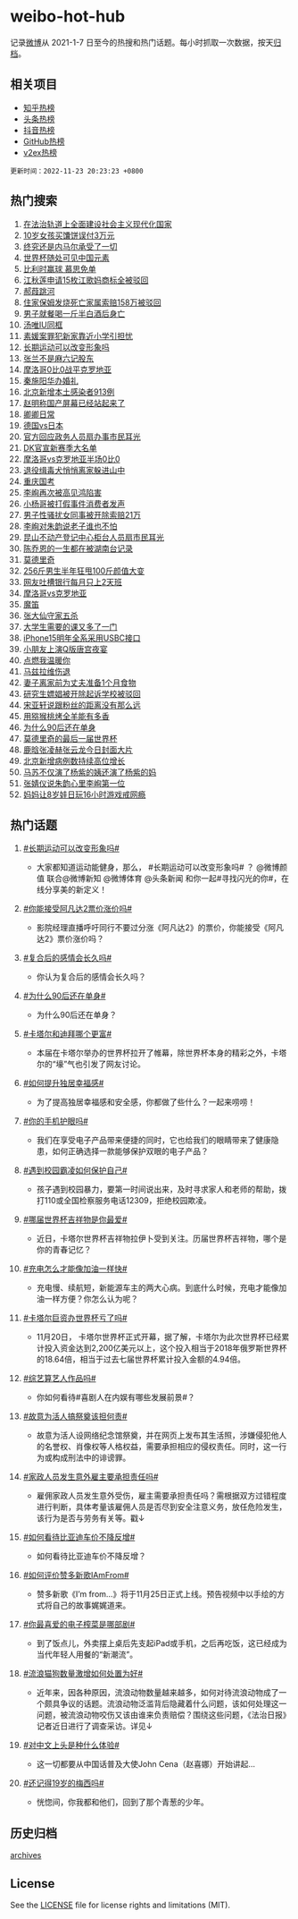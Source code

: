 # weibo-hot-hub

记录[微博](https://www.weibo.com)从 2021-1-7 日至今的热搜和热门话题。每小时抓取一次数据，按天[归档](archives)。

## 相关项目

- [知乎热榜](https://github.com/lonnyzhang423/zhihu-hot-hub)
- [头条热榜](https://github.com/lonnyzhang423/toutiao-hot-hub)
- [抖音热榜](https://github.com/lonnyzhang423/douyin-hot-hub)
- [GitHub热榜](https://github.com/lonnyzhang423/github-hot-hub)
- [v2ex热榜](https://github.com/lonnyzhang423/v2ex-hot-hub)


`更新时间：2022-11-23 20:23:23 +0800`

## 热门搜索

1. [在法治轨道上全面建设社会主义现代化国家](https://m.weibo.cn/search?containerid=100103type%3D1%26t%3D10%26q%3D%23%E5%9C%A8%E6%B3%95%E6%B2%BB%E8%BD%A8%E9%81%93%E4%B8%8A%E5%85%A8%E9%9D%A2%E5%BB%BA%E8%AE%BE%E7%A4%BE%E4%BC%9A%E4%B8%BB%E4%B9%89%E7%8E%B0%E4%BB%A3%E5%8C%96%E5%9B%BD%E5%AE%B6%23&stream_entry_id=51&isnewpage=1&extparam=seat%3D1%26cate%3D10103%26pos%3D0%26dgr%3D0%26filter_type%3Drealtimehot%26c_type%3D51%26display_time%3D1669206201%26pre_seqid%3D1669206201660029174273&luicode=10000011&lfid=106003type%253D25%2526t%253D3%2526disable_hot%253D1%2526filter_type%253Drealtimehot)
1. [10岁女孩买馕饼误付3万元](https://m.weibo.cn/search?containerid=100103type%3D1%26t%3D10%26q%3D%2310%E5%B2%81%E5%A5%B3%E5%AD%A9%E4%B9%B0%E9%A6%95%E9%A5%BC%E8%AF%AF%E4%BB%983%E4%B8%87%E5%85%83%23&stream_entry_id=31&isnewpage=1&extparam=seat%3D1%26pos%3D0%26realpos%3D1%26filter_type%3Drealtimehot%26lcate%3D5001%26c_type%3D31%26cate%3D5001%26q%3D%252310%25E5%25B2%2581%25E5%25A5%25B3%25E5%25AD%25A9%25E4%25B9%25B0%25E9%25A6%2595%25E9%25A5%25BC%25E8%25AF%25AF%25E4%25BB%25983%25E4%25B8%2587%25E5%2585%2583%2523%26dgr%3D0%26flag%3D1%26band_rank%3D1%26display_time%3D1669206201%26pre_seqid%3D1669206201660029174273&luicode=10000011&lfid=106003type%253D25%2526t%253D3%2526disable_hot%253D1%2526filter_type%253Drealtimehot)
1. [终究还是内马尔承受了一切](https://m.weibo.cn/search?containerid=100103type%3D1%26t%3D10%26q%3D%23%E7%BB%88%E7%A9%B6%E8%BF%98%E6%98%AF%E5%86%85%E9%A9%AC%E5%B0%94%E6%89%BF%E5%8F%97%E4%BA%86%E4%B8%80%E5%88%87%23&stream_entry_id=31&isnewpage=1&extparam=seat%3D1%26pos%3D1%26realpos%3D2%26filter_type%3Drealtimehot%26lcate%3D5001%26c_type%3D31%26cate%3D5001%26q%3D%2523%25E7%25BB%2588%25E7%25A9%25B6%25E8%25BF%2598%25E6%2598%25AF%25E5%2586%2585%25E9%25A9%25AC%25E5%25B0%2594%25E6%2589%25BF%25E5%258F%2597%25E4%25BA%2586%25E4%25B8%2580%25E5%2588%2587%2523%26dgr%3D0%26flag%3D1%26band_rank%3D2%26display_time%3D1669206201%26pre_seqid%3D1669206201660029174273&luicode=10000011&lfid=106003type%253D25%2526t%253D3%2526disable_hot%253D1%2526filter_type%253Drealtimehot)
1. [世界杯随处可见中国元素](https://m.weibo.cn/search?containerid=100103type%3D1%26t%3D10%26q%3D%23%E4%B8%96%E7%95%8C%E6%9D%AF%E9%9A%8F%E5%A4%84%E5%8F%AF%E8%A7%81%E4%B8%AD%E5%9B%BD%E5%85%83%E7%B4%A0%23&stream_entry_id=31&isnewpage=1&extparam=seat%3D1%26pos%3D2%26realpos%3D3%26filter_type%3Drealtimehot%26lcate%3D5001%26c_type%3D31%26cate%3D5001%26q%3D%2523%25E4%25B8%2596%25E7%2595%258C%25E6%259D%25AF%25E9%259A%258F%25E5%25A4%2584%25E5%258F%25AF%25E8%25A7%2581%25E4%25B8%25AD%25E5%259B%25BD%25E5%2585%2583%25E7%25B4%25A0%2523%26dgr%3D0%26flag%3D1%26band_rank%3D3%26display_time%3D1669206201%26pre_seqid%3D1669206201660029174273&luicode=10000011&lfid=106003type%253D25%2526t%253D3%2526disable_hot%253D1%2526filter_type%253Drealtimehot)
1. [比利时赢球 慕思免单](https://m.weibo.cn/search?containerid=100103type%3D1%26t%3D10%26q%3D%23%E6%AF%94%E5%88%A9%E6%97%B6%E8%B5%A2%E7%90%83+%E6%85%95%E6%80%9D%E5%85%8D%E5%8D%95%23&stream_entry_id=31&isnewpage=1&extparam=seat%3D1%26pos%3D3%26filter_type%3Drealtimehot%26lcate%3D5001%26c_type%3D31%26adid%3D173067%26cate%3D5001%26q%3D%2523%25E6%25AF%2594%25E5%2588%25A9%25E6%2597%25B6%25E8%25B5%25A2%25E7%2590%2583%2520%25E6%2585%2595%25E6%2580%259D%25E5%2585%258D%25E5%258D%2595%2523%26dgr%3D0%26band_rank%3D4%26topic_ad%3D1%26display_time%3D1669206201%26pre_seqid%3D1669206201660029174273&luicode=10000011&lfid=106003type%253D25%2526t%253D3%2526disable_hot%253D1%2526filter_type%253Drealtimehot)
1. [江秋莲申请15枚江歌妈商标全被驳回](https://m.weibo.cn/search?containerid=100103type%3D1%26t%3D10%26q%3D%23%E6%B1%9F%E7%A7%8B%E8%8E%B2%E7%94%B3%E8%AF%B715%E6%9E%9A%E6%B1%9F%E6%AD%8C%E5%A6%88%E5%95%86%E6%A0%87%E5%85%A8%E8%A2%AB%E9%A9%B3%E5%9B%9E%23&stream_entry_id=31&isnewpage=1&extparam=seat%3D1%26pos%3D4%26realpos%3D4%26filter_type%3Drealtimehot%26lcate%3D5001%26c_type%3D31%26cate%3D5001%26q%3D%2523%25E6%25B1%259F%25E7%25A7%258B%25E8%258E%25B2%25E7%2594%25B3%25E8%25AF%25B715%25E6%259E%259A%25E6%25B1%259F%25E6%25AD%258C%25E5%25A6%2588%25E5%2595%2586%25E6%25A0%2587%25E5%2585%25A8%25E8%25A2%25AB%25E9%25A9%25B3%25E5%259B%259E%2523%26dgr%3D0%26flag%3D2%26band_rank%3D4%26display_time%3D1669206201%26pre_seqid%3D1669206201660029174273&luicode=10000011&lfid=106003type%253D25%2526t%253D3%2526disable_hot%253D1%2526filter_type%253Drealtimehot)
1. [郝葭跳河](https://m.weibo.cn/search?containerid=100103type%3D1%26t%3D10%26q%3D%23%E9%83%9D%E8%91%AD%E8%B7%B3%E6%B2%B3%23&stream_entry_id=31&isnewpage=1&extparam=seat%3D1%26pos%3D5%26realpos%3D5%26filter_type%3Drealtimehot%26lcate%3D5001%26c_type%3D31%26cate%3D5001%26q%3D%2523%25E9%2583%259D%25E8%2591%25AD%25E8%25B7%25B3%25E6%25B2%25B3%2523%26dgr%3D0%26flag%3D1%26band_rank%3D5%26display_time%3D1669206201%26pre_seqid%3D1669206201660029174273&luicode=10000011&lfid=106003type%253D25%2526t%253D3%2526disable_hot%253D1%2526filter_type%253Drealtimehot)
1. [住家保姆发烧死亡家属索赔158万被驳回](https://m.weibo.cn/search?containerid=100103type%3D1%26t%3D10%26q%3D%23%E4%BD%8F%E5%AE%B6%E4%BF%9D%E5%A7%86%E5%8F%91%E7%83%A7%E6%AD%BB%E4%BA%A1%E5%AE%B6%E5%B1%9E%E7%B4%A2%E8%B5%94158%E4%B8%87%E8%A2%AB%E9%A9%B3%E5%9B%9E%23&stream_entry_id=31&isnewpage=1&extparam=seat%3D1%26pos%3D6%26realpos%3D6%26filter_type%3Drealtimehot%26lcate%3D5001%26c_type%3D31%26cate%3D5001%26q%3D%2523%25E4%25BD%258F%25E5%25AE%25B6%25E4%25BF%259D%25E5%25A7%2586%25E5%258F%2591%25E7%2583%25A7%25E6%25AD%25BB%25E4%25BA%25A1%25E5%25AE%25B6%25E5%25B1%259E%25E7%25B4%25A2%25E8%25B5%2594158%25E4%25B8%2587%25E8%25A2%25AB%25E9%25A9%25B3%25E5%259B%259E%2523%26dgr%3D0%26flag%3D2%26band_rank%3D6%26display_time%3D1669206201%26pre_seqid%3D1669206201660029174273&luicode=10000011&lfid=106003type%253D25%2526t%253D3%2526disable_hot%253D1%2526filter_type%253Drealtimehot)
1. [男子就餐喝一斤半白酒后身亡](https://m.weibo.cn/search?containerid=100103type%3D1%26t%3D10%26q%3D%23%E7%94%B7%E5%AD%90%E5%B0%B1%E9%A4%90%E5%96%9D%E4%B8%80%E6%96%A4%E5%8D%8A%E7%99%BD%E9%85%92%E5%90%8E%E8%BA%AB%E4%BA%A1%23&stream_entry_id=31&isnewpage=1&extparam=seat%3D1%26pos%3D7%26realpos%3D7%26filter_type%3Drealtimehot%26lcate%3D5001%26c_type%3D31%26cate%3D5001%26q%3D%2523%25E7%2594%25B7%25E5%25AD%2590%25E5%25B0%25B1%25E9%25A4%2590%25E5%2596%259D%25E4%25B8%2580%25E6%2596%25A4%25E5%258D%258A%25E7%2599%25BD%25E9%2585%2592%25E5%2590%258E%25E8%25BA%25AB%25E4%25BA%25A1%2523%26dgr%3D0%26flag%3D1%26band_rank%3D7%26display_time%3D1669206201%26pre_seqid%3D1669206201660029174273&luicode=10000011&lfid=106003type%253D25%2526t%253D3%2526disable_hot%253D1%2526filter_type%253Drealtimehot)
1. [汤唯IU同框](https://m.weibo.cn/search?containerid=100103type%3D1%26t%3D10%26q%3D%23%E6%B1%A4%E5%94%AFIU%E5%90%8C%E6%A1%86%23&stream_entry_id=31&isnewpage=1&extparam=seat%3D1%26pos%3D8%26realpos%3D8%26filter_type%3Drealtimehot%26lcate%3D5001%26c_type%3D31%26cate%3D5001%26q%3D%2523%25E6%25B1%25A4%25E5%2594%25AFIU%25E5%2590%258C%25E6%25A1%2586%2523%26dgr%3D0%26flag%3D0%26band_rank%3D8%26display_time%3D1669206201%26pre_seqid%3D1669206201660029174273&luicode=10000011&lfid=106003type%253D25%2526t%253D3%2526disable_hot%253D1%2526filter_type%253Drealtimehot)
1. [素媛案罪犯新家靠近小学引担忧](https://m.weibo.cn/search?containerid=100103type%3D1%26t%3D10%26q%3D%23%E7%B4%A0%E5%AA%9B%E6%A1%88%E7%BD%AA%E7%8A%AF%E6%96%B0%E5%AE%B6%E9%9D%A0%E8%BF%91%E5%B0%8F%E5%AD%A6%E5%BC%95%E6%8B%85%E5%BF%A7%23&stream_entry_id=31&isnewpage=1&extparam=seat%3D1%26pos%3D9%26realpos%3D9%26filter_type%3Drealtimehot%26lcate%3D5001%26c_type%3D31%26cate%3D5001%26q%3D%2523%25E7%25B4%25A0%25E5%25AA%259B%25E6%25A1%2588%25E7%25BD%25AA%25E7%258A%25AF%25E6%2596%25B0%25E5%25AE%25B6%25E9%259D%25A0%25E8%25BF%2591%25E5%25B0%258F%25E5%25AD%25A6%25E5%25BC%2595%25E6%258B%2585%25E5%25BF%25A7%2523%26dgr%3D0%26flag%3D0%26band_rank%3D9%26display_time%3D1669206201%26pre_seqid%3D1669206201660029174273&luicode=10000011&lfid=106003type%253D25%2526t%253D3%2526disable_hot%253D1%2526filter_type%253Drealtimehot)
1. [长期运动可以改变形象吗](https://m.weibo.cn/search?containerid=100103type%3D1%26t%3D10%26q%3D%23%E9%95%BF%E6%9C%9F%E8%BF%90%E5%8A%A8%E5%8F%AF%E4%BB%A5%E6%94%B9%E5%8F%98%E5%BD%A2%E8%B1%A1%E5%90%97%23&stream_entry_id=31&isnewpage=1&extparam=seat%3D1%26pos%3D10%26realpos%3D10%26filter_type%3Drealtimehot%26lcate%3D5001%26c_type%3D31%26cate%3D5001%26q%3D%2523%25E9%2595%25BF%25E6%259C%259F%25E8%25BF%2590%25E5%258A%25A8%25E5%258F%25AF%25E4%25BB%25A5%25E6%2594%25B9%25E5%258F%2598%25E5%25BD%25A2%25E8%25B1%25A1%25E5%2590%2597%2523%26dgr%3D0%26flag%3D0%26band_rank%3D10%26display_time%3D1669206201%26pre_seqid%3D1669206201660029174273&luicode=10000011&lfid=106003type%253D25%2526t%253D3%2526disable_hot%253D1%2526filter_type%253Drealtimehot)
1. [张兰不是麻六记股东](https://m.weibo.cn/search?containerid=100103type%3D1%26t%3D10%26q%3D%23%E5%BC%A0%E5%85%B0%E4%B8%8D%E6%98%AF%E9%BA%BB%E5%85%AD%E8%AE%B0%E8%82%A1%E4%B8%9C%23&stream_entry_id=31&isnewpage=1&extparam=seat%3D1%26pos%3D11%26realpos%3D11%26filter_type%3Drealtimehot%26lcate%3D5001%26c_type%3D31%26cate%3D5001%26q%3D%2523%25E5%25BC%25A0%25E5%2585%25B0%25E4%25B8%258D%25E6%2598%25AF%25E9%25BA%25BB%25E5%2585%25AD%25E8%25AE%25B0%25E8%2582%25A1%25E4%25B8%259C%2523%26dgr%3D0%26flag%3D1%26band_rank%3D11%26display_time%3D1669206201%26pre_seqid%3D1669206201660029174273&luicode=10000011&lfid=106003type%253D25%2526t%253D3%2526disable_hot%253D1%2526filter_type%253Drealtimehot)
1. [摩洛哥0比0战平克罗地亚](https://m.weibo.cn/search?containerid=100103type%3D1%26t%3D10%26q%3D%23%E6%91%A9%E6%B4%9B%E5%93%A50%E6%AF%940%E6%88%98%E5%B9%B3%E5%85%8B%E7%BD%97%E5%9C%B0%E4%BA%9A%23&stream_entry_id=31&isnewpage=1&extparam=seat%3D1%26pos%3D12%26realpos%3D12%26filter_type%3Drealtimehot%26lcate%3D5001%26c_type%3D31%26cate%3D5001%26q%3D%2523%25E6%2591%25A9%25E6%25B4%259B%25E5%2593%25A50%25E6%25AF%25940%25E6%2588%2598%25E5%25B9%25B3%25E5%2585%258B%25E7%25BD%2597%25E5%259C%25B0%25E4%25BA%259A%2523%26dgr%3D0%26flag%3D1%26band_rank%3D12%26display_time%3D1669206201%26pre_seqid%3D1669206201660029174273&luicode=10000011&lfid=106003type%253D25%2526t%253D3%2526disable_hot%253D1%2526filter_type%253Drealtimehot)
1. [秦施阳华办婚礼](https://m.weibo.cn/search?containerid=100103type%3D1%26t%3D10%26q%3D%23%E7%A7%A6%E6%96%BD%E9%98%B3%E5%8D%8E%E5%8A%9E%E5%A9%9A%E7%A4%BC%23&stream_entry_id=31&isnewpage=1&extparam=seat%3D1%26pos%3D13%26realpos%3D13%26filter_type%3Drealtimehot%26lcate%3D5001%26c_type%3D31%26cate%3D5001%26q%3D%2523%25E7%25A7%25A6%25E6%2596%25BD%25E9%2598%25B3%25E5%258D%258E%25E5%258A%259E%25E5%25A9%259A%25E7%25A4%25BC%2523%26dgr%3D0%26flag%3D1%26band_rank%3D13%26display_time%3D1669206201%26pre_seqid%3D1669206201660029174273&luicode=10000011&lfid=106003type%253D25%2526t%253D3%2526disable_hot%253D1%2526filter_type%253Drealtimehot)
1. [北京新增本土感染者913例](https://m.weibo.cn/search?containerid=100103type%3D1%26t%3D10%26q%3D%23%E5%8C%97%E4%BA%AC%E6%96%B0%E5%A2%9E%E6%9C%AC%E5%9C%9F%E6%84%9F%E6%9F%93%E8%80%85913%E4%BE%8B%23&stream_entry_id=31&isnewpage=1&extparam=seat%3D1%26pos%3D14%26realpos%3D14%26filter_type%3Drealtimehot%26lcate%3D5001%26c_type%3D31%26cate%3D5001%26q%3D%2523%25E5%258C%2597%25E4%25BA%25AC%25E6%2596%25B0%25E5%25A2%259E%25E6%259C%25AC%25E5%259C%259F%25E6%2584%259F%25E6%259F%2593%25E8%2580%2585913%25E4%25BE%258B%2523%26dgr%3D0%26flag%3D0%26band_rank%3D14%26display_time%3D1669206201%26pre_seqid%3D1669206201660029174273&luicode=10000011&lfid=106003type%253D25%2526t%253D3%2526disable_hot%253D1%2526filter_type%253Drealtimehot)
1. [赵明称国产屏幕已经站起来了](https://m.weibo.cn/search?containerid=100103type%3D1%26t%3D10%26q%3D%23%E8%B5%B5%E6%98%8E%E7%A7%B0%E5%9B%BD%E4%BA%A7%E5%B1%8F%E5%B9%95%E5%B7%B2%E7%BB%8F%E7%AB%99%E8%B5%B7%E6%9D%A5%E4%BA%86%23&stream_entry_id=31&isnewpage=1&extparam=seat%3D1%26pos%3D15%26realpos%3D15%26filter_type%3Drealtimehot%26lcate%3D5001%26c_type%3D31%26adid%3D173242%26cate%3D5001%26q%3D%2523%25E8%25B5%25B5%25E6%2598%258E%25E7%25A7%25B0%25E5%259B%25BD%25E4%25BA%25A7%25E5%25B1%258F%25E5%25B9%2595%25E5%25B7%25B2%25E7%25BB%258F%25E7%25AB%2599%25E8%25B5%25B7%25E6%259D%25A5%25E4%25BA%2586%2523%26dgr%3D0%26flag%3D0%26band_rank%3D15%26display_time%3D1669206201%26pre_seqid%3D1669206201660029174273&luicode=10000011&lfid=106003type%253D25%2526t%253D3%2526disable_hot%253D1%2526filter_type%253Drealtimehot)
1. [卿卿日常](https://m.weibo.cn/search?containerid=100103type%3D1%26t%3D10%26q%3D%E5%8D%BF%E5%8D%BF%E6%97%A5%E5%B8%B8&stream_entry_id=31&isnewpage=1&extparam=seat%3D1%26pos%3D16%26realpos%3D16%26filter_type%3Drealtimehot%26lcate%3D5001%26c_type%3D31%26cate%3D5001%26q%3D%25E5%258D%25BF%25E5%258D%25BF%25E6%2597%25A5%25E5%25B8%25B8%26dgr%3D0%26flag%3D1%26band_rank%3D16%26display_time%3D1669206201%26pre_seqid%3D1669206201660029174273&luicode=10000011&lfid=106003type%253D25%2526t%253D3%2526disable_hot%253D1%2526filter_type%253Drealtimehot)
1. [德国vs日本](https://m.weibo.cn/search?containerid=100103type%3D1%26t%3D10%26q%3D%23%E5%BE%B7%E5%9B%BDvs%E6%97%A5%E6%9C%AC%23&stream_entry_id=31&isnewpage=1&extparam=seat%3D1%26pos%3D17%26realpos%3D17%26filter_type%3Drealtimehot%26lcate%3D5001%26c_type%3D31%26cate%3D5001%26q%3D%2523%25E5%25BE%25B7%25E5%259B%25BDvs%25E6%2597%25A5%25E6%259C%25AC%2523%26dgr%3D0%26flag%3D0%26band_rank%3D17%26display_time%3D1669206201%26pre_seqid%3D1669206201660029174273&luicode=10000011&lfid=106003type%253D25%2526t%253D3%2526disable_hot%253D1%2526filter_type%253Drealtimehot)
1. [官方回应政务人员扇办事市民耳光](https://m.weibo.cn/search?containerid=100103type%3D1%26t%3D10%26q%3D%23%E5%AE%98%E6%96%B9%E5%9B%9E%E5%BA%94%E6%94%BF%E5%8A%A1%E4%BA%BA%E5%91%98%E6%89%87%E5%8A%9E%E4%BA%8B%E5%B8%82%E6%B0%91%E8%80%B3%E5%85%89%23&stream_entry_id=31&isnewpage=1&extparam=seat%3D1%26pos%3D18%26realpos%3D18%26filter_type%3Drealtimehot%26lcate%3D5001%26c_type%3D31%26cate%3D5001%26q%3D%2523%25E5%25AE%2598%25E6%2596%25B9%25E5%259B%259E%25E5%25BA%2594%25E6%2594%25BF%25E5%258A%25A1%25E4%25BA%25BA%25E5%2591%2598%25E6%2589%2587%25E5%258A%259E%25E4%25BA%258B%25E5%25B8%2582%25E6%25B0%2591%25E8%2580%25B3%25E5%2585%2589%2523%26dgr%3D0%26flag%3D1%26band_rank%3D18%26display_time%3D1669206201%26pre_seqid%3D1669206201660029174273&luicode=10000011&lfid=106003type%253D25%2526t%253D3%2526disable_hot%253D1%2526filter_type%253Drealtimehot)
1. [DK官宣新赛季大名单](https://m.weibo.cn/search?containerid=100103type%3D1%26t%3D10%26q%3D%23DK%E5%AE%98%E5%AE%A3%E6%96%B0%E8%B5%9B%E5%AD%A3%E5%A4%A7%E5%90%8D%E5%8D%95%23&stream_entry_id=31&isnewpage=1&extparam=seat%3D1%26pos%3D19%26realpos%3D19%26filter_type%3Drealtimehot%26lcate%3D5001%26c_type%3D31%26cate%3D5001%26q%3D%2523DK%25E5%25AE%2598%25E5%25AE%25A3%25E6%2596%25B0%25E8%25B5%259B%25E5%25AD%25A3%25E5%25A4%25A7%25E5%2590%258D%25E5%258D%2595%2523%26dgr%3D0%26flag%3D1%26band_rank%3D19%26display_time%3D1669206201%26pre_seqid%3D1669206201660029174273&luicode=10000011&lfid=106003type%253D25%2526t%253D3%2526disable_hot%253D1%2526filter_type%253Drealtimehot)
1. [摩洛哥vs克罗地亚半场0比0](https://m.weibo.cn/search?containerid=100103type%3D1%26t%3D10%26q%3D%23%E6%91%A9%E6%B4%9B%E5%93%A5vs%E5%85%8B%E7%BD%97%E5%9C%B0%E4%BA%9A%E5%8D%8A%E5%9C%BA0%E6%AF%940%23&stream_entry_id=31&isnewpage=1&extparam=seat%3D1%26pos%3D20%26realpos%3D20%26filter_type%3Drealtimehot%26lcate%3D5001%26c_type%3D31%26cate%3D5001%26q%3D%2523%25E6%2591%25A9%25E6%25B4%259B%25E5%2593%25A5vs%25E5%2585%258B%25E7%25BD%2597%25E5%259C%25B0%25E4%25BA%259A%25E5%258D%258A%25E5%259C%25BA0%25E6%25AF%25940%2523%26dgr%3D0%26flag%3D1%26band_rank%3D20%26display_time%3D1669206201%26pre_seqid%3D1669206201660029174273&luicode=10000011&lfid=106003type%253D25%2526t%253D3%2526disable_hot%253D1%2526filter_type%253Drealtimehot)
1. [退役缉毒犬悄悄离家躲进山中](https://m.weibo.cn/search?containerid=100103type%3D1%26t%3D10%26q%3D%23%E9%80%80%E5%BD%B9%E7%BC%89%E6%AF%92%E7%8A%AC%E6%82%84%E6%82%84%E7%A6%BB%E5%AE%B6%E8%BA%B2%E8%BF%9B%E5%B1%B1%E4%B8%AD%23&stream_entry_id=31&isnewpage=1&extparam=seat%3D1%26pos%3D21%26realpos%3D21%26filter_type%3Drealtimehot%26lcate%3D5001%26c_type%3D31%26cate%3D5001%26q%3D%2523%25E9%2580%2580%25E5%25BD%25B9%25E7%25BC%2589%25E6%25AF%2592%25E7%258A%25AC%25E6%2582%2584%25E6%2582%2584%25E7%25A6%25BB%25E5%25AE%25B6%25E8%25BA%25B2%25E8%25BF%259B%25E5%25B1%25B1%25E4%25B8%25AD%2523%26dgr%3D0%26flag%3D0%26band_rank%3D21%26display_time%3D1669206201%26pre_seqid%3D1669206201660029174273&luicode=10000011&lfid=106003type%253D25%2526t%253D3%2526disable_hot%253D1%2526filter_type%253Drealtimehot)
1. [重庆国考](https://m.weibo.cn/search?containerid=100103type%3D1%26t%3D10%26q%3D%23%E9%87%8D%E5%BA%86%E5%9B%BD%E8%80%83%23&stream_entry_id=31&isnewpage=1&extparam=seat%3D1%26pos%3D22%26realpos%3D22%26filter_type%3Drealtimehot%26lcate%3D5001%26c_type%3D31%26cate%3D5001%26q%3D%2523%25E9%2587%258D%25E5%25BA%2586%25E5%259B%25BD%25E8%2580%2583%2523%26dgr%3D0%26flag%3D0%26band_rank%3D22%26display_time%3D1669206201%26pre_seqid%3D1669206201660029174273&luicode=10000011&lfid=106003type%253D25%2526t%253D3%2526disable_hot%253D1%2526filter_type%253Drealtimehot)
1. [李峋再次被高见鸿陷害](https://m.weibo.cn/search?containerid=100103type%3D1%26t%3D10%26q%3D%23%E6%9D%8E%E5%B3%8B%E5%86%8D%E6%AC%A1%E8%A2%AB%E9%AB%98%E8%A7%81%E9%B8%BF%E9%99%B7%E5%AE%B3%23&stream_entry_id=31&isnewpage=1&extparam=seat%3D1%26pos%3D23%26realpos%3D23%26filter_type%3Drealtimehot%26lcate%3D5001%26c_type%3D31%26cate%3D5001%26q%3D%2523%25E6%259D%258E%25E5%25B3%258B%25E5%2586%258D%25E6%25AC%25A1%25E8%25A2%25AB%25E9%25AB%2598%25E8%25A7%2581%25E9%25B8%25BF%25E9%2599%25B7%25E5%25AE%25B3%2523%26dgr%3D0%26flag%3D1%26band_rank%3D23%26display_time%3D1669206201%26pre_seqid%3D1669206201660029174273&luicode=10000011&lfid=106003type%253D25%2526t%253D3%2526disable_hot%253D1%2526filter_type%253Drealtimehot)
1. [小杨哥被打假事件消费者发声](https://m.weibo.cn/search?containerid=100103type%3D1%26t%3D10%26q%3D%23%E5%B0%8F%E6%9D%A8%E5%93%A5%E8%A2%AB%E6%89%93%E5%81%87%E4%BA%8B%E4%BB%B6%E6%B6%88%E8%B4%B9%E8%80%85%E5%8F%91%E5%A3%B0%23&stream_entry_id=31&isnewpage=1&extparam=seat%3D1%26pos%3D24%26realpos%3D24%26filter_type%3Drealtimehot%26lcate%3D5001%26c_type%3D31%26cate%3D5001%26q%3D%2523%25E5%25B0%258F%25E6%259D%25A8%25E5%2593%25A5%25E8%25A2%25AB%25E6%2589%2593%25E5%2581%2587%25E4%25BA%258B%25E4%25BB%25B6%25E6%25B6%2588%25E8%25B4%25B9%25E8%2580%2585%25E5%258F%2591%25E5%25A3%25B0%2523%26dgr%3D0%26flag%3D0%26band_rank%3D24%26display_time%3D1669206201%26pre_seqid%3D1669206201660029174273&luicode=10000011&lfid=106003type%253D25%2526t%253D3%2526disable_hot%253D1%2526filter_type%253Drealtimehot)
1. [男子性骚扰女同事被开除索赔21万](https://m.weibo.cn/search?containerid=100103type%3D1%26t%3D10%26q%3D%23%E7%94%B7%E5%AD%90%E6%80%A7%E9%AA%9A%E6%89%B0%E5%A5%B3%E5%90%8C%E4%BA%8B%E8%A2%AB%E5%BC%80%E9%99%A4%E7%B4%A2%E8%B5%9421%E4%B8%87%23&stream_entry_id=31&isnewpage=1&extparam=seat%3D1%26pos%3D25%26realpos%3D25%26filter_type%3Drealtimehot%26lcate%3D5001%26c_type%3D31%26cate%3D5001%26q%3D%2523%25E7%2594%25B7%25E5%25AD%2590%25E6%2580%25A7%25E9%25AA%259A%25E6%2589%25B0%25E5%25A5%25B3%25E5%2590%258C%25E4%25BA%258B%25E8%25A2%25AB%25E5%25BC%2580%25E9%2599%25A4%25E7%25B4%25A2%25E8%25B5%259421%25E4%25B8%2587%2523%26dgr%3D0%26flag%3D1%26band_rank%3D25%26display_time%3D1669206201%26pre_seqid%3D1669206201660029174273&luicode=10000011&lfid=106003type%253D25%2526t%253D3%2526disable_hot%253D1%2526filter_type%253Drealtimehot)
1. [李峋对朱韵说老子谁也不怕](https://m.weibo.cn/search?containerid=100103type%3D1%26t%3D10%26q%3D%23%E6%9D%8E%E5%B3%8B%E5%AF%B9%E6%9C%B1%E9%9F%B5%E8%AF%B4%E8%80%81%E5%AD%90%E8%B0%81%E4%B9%9F%E4%B8%8D%E6%80%95%23&stream_entry_id=31&isnewpage=1&extparam=seat%3D1%26pos%3D26%26realpos%3D26%26filter_type%3Drealtimehot%26lcate%3D5001%26c_type%3D31%26cate%3D5001%26q%3D%2523%25E6%259D%258E%25E5%25B3%258B%25E5%25AF%25B9%25E6%259C%25B1%25E9%259F%25B5%25E8%25AF%25B4%25E8%2580%2581%25E5%25AD%2590%25E8%25B0%2581%25E4%25B9%259F%25E4%25B8%258D%25E6%2580%2595%2523%26dgr%3D0%26flag%3D1%26band_rank%3D26%26display_time%3D1669206201%26pre_seqid%3D1669206201660029174273&luicode=10000011&lfid=106003type%253D25%2526t%253D3%2526disable_hot%253D1%2526filter_type%253Drealtimehot)
1. [昆山不动产登记中心柜台人员扇市民耳光](https://m.weibo.cn/search?containerid=100103type%3D1%26t%3D10%26q%3D%23%E6%98%86%E5%B1%B1%E4%B8%8D%E5%8A%A8%E4%BA%A7%E7%99%BB%E8%AE%B0%E4%B8%AD%E5%BF%83%E6%9F%9C%E5%8F%B0%E4%BA%BA%E5%91%98%E6%89%87%E5%B8%82%E6%B0%91%E8%80%B3%E5%85%89%23&stream_entry_id=31&isnewpage=1&extparam=seat%3D1%26pos%3D27%26realpos%3D27%26filter_type%3Drealtimehot%26lcate%3D5001%26c_type%3D31%26cate%3D5001%26q%3D%2523%25E6%2598%2586%25E5%25B1%25B1%25E4%25B8%258D%25E5%258A%25A8%25E4%25BA%25A7%25E7%2599%25BB%25E8%25AE%25B0%25E4%25B8%25AD%25E5%25BF%2583%25E6%259F%259C%25E5%258F%25B0%25E4%25BA%25BA%25E5%2591%2598%25E6%2589%2587%25E5%25B8%2582%25E6%25B0%2591%25E8%2580%25B3%25E5%2585%2589%2523%26dgr%3D0%26flag%3D0%26band_rank%3D27%26display_time%3D1669206201%26pre_seqid%3D1669206201660029174273&luicode=10000011&lfid=106003type%253D25%2526t%253D3%2526disable_hot%253D1%2526filter_type%253Drealtimehot)
1. [陈乔恩的一生都在被湖南台记录](https://m.weibo.cn/search?containerid=100103type%3D1%26t%3D10%26q%3D%23%E9%99%88%E4%B9%94%E6%81%A9%E7%9A%84%E4%B8%80%E7%94%9F%E9%83%BD%E5%9C%A8%E8%A2%AB%E6%B9%96%E5%8D%97%E5%8F%B0%E8%AE%B0%E5%BD%95%23&stream_entry_id=31&isnewpage=1&extparam=seat%3D1%26pos%3D28%26realpos%3D28%26filter_type%3Drealtimehot%26lcate%3D5001%26c_type%3D31%26cate%3D5001%26q%3D%2523%25E9%2599%2588%25E4%25B9%2594%25E6%2581%25A9%25E7%259A%2584%25E4%25B8%2580%25E7%2594%259F%25E9%2583%25BD%25E5%259C%25A8%25E8%25A2%25AB%25E6%25B9%2596%25E5%258D%2597%25E5%258F%25B0%25E8%25AE%25B0%25E5%25BD%2595%2523%26dgr%3D0%26flag%3D0%26band_rank%3D28%26display_time%3D1669206201%26pre_seqid%3D1669206201660029174273&luicode=10000011&lfid=106003type%253D25%2526t%253D3%2526disable_hot%253D1%2526filter_type%253Drealtimehot)
1. [莫德里奇](https://m.weibo.cn/search?containerid=100103type%3D1%26t%3D10%26q%3D%23%E8%8E%AB%E5%BE%B7%E9%87%8C%E5%A5%87%23&stream_entry_id=31&isnewpage=1&extparam=seat%3D1%26pos%3D29%26realpos%3D29%26filter_type%3Drealtimehot%26lcate%3D5001%26c_type%3D31%26cate%3D5001%26q%3D%2523%25E8%258E%25AB%25E5%25BE%25B7%25E9%2587%258C%25E5%25A5%2587%2523%26dgr%3D0%26flag%3D0%26band_rank%3D29%26display_time%3D1669206201%26pre_seqid%3D1669206201660029174273&luicode=10000011&lfid=106003type%253D25%2526t%253D3%2526disable_hot%253D1%2526filter_type%253Drealtimehot)
1. [256斤男生半年狂甩100斤颜值大变](https://m.weibo.cn/search?containerid=100103type%3D1%26t%3D10%26q%3D%23256%E6%96%A4%E7%94%B7%E7%94%9F%E5%8D%8A%E5%B9%B4%E7%8B%82%E7%94%A9100%E6%96%A4%E9%A2%9C%E5%80%BC%E5%A4%A7%E5%8F%98%23&stream_entry_id=31&isnewpage=1&extparam=seat%3D1%26pos%3D30%26realpos%3D30%26filter_type%3Drealtimehot%26lcate%3D5001%26c_type%3D31%26cate%3D5001%26q%3D%2523256%25E6%2596%25A4%25E7%2594%25B7%25E7%2594%259F%25E5%258D%258A%25E5%25B9%25B4%25E7%258B%2582%25E7%2594%25A9100%25E6%2596%25A4%25E9%25A2%259C%25E5%2580%25BC%25E5%25A4%25A7%25E5%258F%2598%2523%26dgr%3D0%26flag%3D0%26band_rank%3D30%26display_time%3D1669206201%26pre_seqid%3D1669206201660029174273&luicode=10000011&lfid=106003type%253D25%2526t%253D3%2526disable_hot%253D1%2526filter_type%253Drealtimehot)
1. [网友吐槽银行每月只上2天班](https://m.weibo.cn/search?containerid=100103type%3D1%26t%3D10%26q%3D%23%E7%BD%91%E5%8F%8B%E5%90%90%E6%A7%BD%E9%93%B6%E8%A1%8C%E6%AF%8F%E6%9C%88%E5%8F%AA%E4%B8%8A2%E5%A4%A9%E7%8F%AD%23&stream_entry_id=31&isnewpage=1&extparam=seat%3D1%26pos%3D31%26realpos%3D31%26filter_type%3Drealtimehot%26lcate%3D5001%26c_type%3D31%26cate%3D5001%26q%3D%2523%25E7%25BD%2591%25E5%258F%258B%25E5%2590%2590%25E6%25A7%25BD%25E9%2593%25B6%25E8%25A1%258C%25E6%25AF%258F%25E6%259C%2588%25E5%258F%25AA%25E4%25B8%258A2%25E5%25A4%25A9%25E7%258F%25AD%2523%26dgr%3D0%26flag%3D1%26band_rank%3D31%26display_time%3D1669206201%26pre_seqid%3D1669206201660029174273&luicode=10000011&lfid=106003type%253D25%2526t%253D3%2526disable_hot%253D1%2526filter_type%253Drealtimehot)
1. [摩洛哥vs克罗地亚](https://m.weibo.cn/search?containerid=100103type%3D1%26t%3D10%26q%3D%23%E6%91%A9%E6%B4%9B%E5%93%A5vs%E5%85%8B%E7%BD%97%E5%9C%B0%E4%BA%9A%23&stream_entry_id=31&isnewpage=1&extparam=seat%3D1%26pos%3D32%26realpos%3D32%26filter_type%3Drealtimehot%26lcate%3D5001%26c_type%3D31%26cate%3D5001%26q%3D%2523%25E6%2591%25A9%25E6%25B4%259B%25E5%2593%25A5vs%25E5%2585%258B%25E7%25BD%2597%25E5%259C%25B0%25E4%25BA%259A%2523%26dgr%3D0%26flag%3D0%26band_rank%3D32%26display_time%3D1669206201%26pre_seqid%3D1669206201660029174273&luicode=10000011&lfid=106003type%253D25%2526t%253D3%2526disable_hot%253D1%2526filter_type%253Drealtimehot)
1. [魔笛](https://m.weibo.cn/search?containerid=100103type%3D1%26t%3D10%26q%3D%E9%AD%94%E7%AC%9B&stream_entry_id=31&isnewpage=1&extparam=seat%3D1%26pos%3D33%26realpos%3D33%26filter_type%3Drealtimehot%26lcate%3D5001%26c_type%3D31%26cate%3D5001%26q%3D%25E9%25AD%2594%25E7%25AC%259B%26dgr%3D0%26flag%3D1%26band_rank%3D33%26display_time%3D1669206201%26pre_seqid%3D1669206201660029174273&luicode=10000011&lfid=106003type%253D25%2526t%253D3%2526disable_hot%253D1%2526filter_type%253Drealtimehot)
1. [张大仙守家五杀](https://m.weibo.cn/search?containerid=100103type%3D1%26t%3D10%26q%3D%23%E5%BC%A0%E5%A4%A7%E4%BB%99%E5%AE%88%E5%AE%B6%E4%BA%94%E6%9D%80%23&stream_entry_id=31&isnewpage=1&extparam=seat%3D1%26pos%3D34%26realpos%3D34%26filter_type%3Drealtimehot%26lcate%3D5001%26c_type%3D31%26cate%3D5001%26q%3D%2523%25E5%25BC%25A0%25E5%25A4%25A7%25E4%25BB%2599%25E5%25AE%2588%25E5%25AE%25B6%25E4%25BA%2594%25E6%259D%2580%2523%26dgr%3D0%26flag%3D1%26band_rank%3D34%26display_time%3D1669206201%26pre_seqid%3D1669206201660029174273&luicode=10000011&lfid=106003type%253D25%2526t%253D3%2526disable_hot%253D1%2526filter_type%253Drealtimehot)
1. [大学生需要的课又多了一门](https://m.weibo.cn/search?containerid=100103type%3D1%26t%3D10%26q%3D%23%E5%A4%A7%E5%AD%A6%E7%94%9F%E9%9C%80%E8%A6%81%E7%9A%84%E8%AF%BE%E5%8F%88%E5%A4%9A%E4%BA%86%E4%B8%80%E9%97%A8%23&stream_entry_id=31&isnewpage=1&extparam=seat%3D1%26pos%3D35%26realpos%3D35%26filter_type%3Drealtimehot%26lcate%3D5001%26c_type%3D31%26cate%3D5001%26q%3D%2523%25E5%25A4%25A7%25E5%25AD%25A6%25E7%2594%259F%25E9%259C%2580%25E8%25A6%2581%25E7%259A%2584%25E8%25AF%25BE%25E5%258F%2588%25E5%25A4%259A%25E4%25BA%2586%25E4%25B8%2580%25E9%2597%25A8%2523%26dgr%3D0%26flag%3D1%26band_rank%3D35%26display_time%3D1669206201%26pre_seqid%3D1669206201660029174273&luicode=10000011&lfid=106003type%253D25%2526t%253D3%2526disable_hot%253D1%2526filter_type%253Drealtimehot)
1. [iPhone15明年全系采用USBC接口](https://m.weibo.cn/search?containerid=100103type%3D1%26t%3D10%26q%3D%23iPhone15%E6%98%8E%E5%B9%B4%E5%85%A8%E7%B3%BB%E9%87%87%E7%94%A8USBC%E6%8E%A5%E5%8F%A3%23&stream_entry_id=31&isnewpage=1&extparam=seat%3D1%26pos%3D36%26realpos%3D36%26filter_type%3Drealtimehot%26lcate%3D5001%26c_type%3D31%26cate%3D5001%26q%3D%2523iPhone15%25E6%2598%258E%25E5%25B9%25B4%25E5%2585%25A8%25E7%25B3%25BB%25E9%2587%2587%25E7%2594%25A8USBC%25E6%258E%25A5%25E5%258F%25A3%2523%26dgr%3D0%26flag%3D0%26band_rank%3D36%26display_time%3D1669206201%26pre_seqid%3D1669206201660029174273&luicode=10000011&lfid=106003type%253D25%2526t%253D3%2526disable_hot%253D1%2526filter_type%253Drealtimehot)
1. [小朋友上演Q版唐宫夜宴](https://m.weibo.cn/search?containerid=100103type%3D1%26t%3D10%26q%3D%23%E5%B0%8F%E6%9C%8B%E5%8F%8B%E4%B8%8A%E6%BC%94Q%E7%89%88%E5%94%90%E5%AE%AB%E5%A4%9C%E5%AE%B4%23&stream_entry_id=31&isnewpage=1&extparam=seat%3D1%26pos%3D37%26realpos%3D37%26filter_type%3Drealtimehot%26lcate%3D5001%26c_type%3D31%26cate%3D5001%26q%3D%2523%25E5%25B0%258F%25E6%259C%258B%25E5%258F%258B%25E4%25B8%258A%25E6%25BC%2594Q%25E7%2589%2588%25E5%2594%2590%25E5%25AE%25AB%25E5%25A4%259C%25E5%25AE%25B4%2523%26dgr%3D0%26flag%3D1%26band_rank%3D37%26display_time%3D1669206201%26pre_seqid%3D1669206201660029174273&luicode=10000011&lfid=106003type%253D25%2526t%253D3%2526disable_hot%253D1%2526filter_type%253Drealtimehot)
1. [点燃我温暖你](https://m.weibo.cn/search?containerid=100103type%3D1%26t%3D10%26q%3D%E7%82%B9%E7%87%83%E6%88%91%E6%B8%A9%E6%9A%96%E4%BD%A0&stream_entry_id=31&isnewpage=1&extparam=seat%3D1%26pos%3D38%26realpos%3D38%26filter_type%3Drealtimehot%26lcate%3D5001%26c_type%3D31%26cate%3D5001%26q%3D%25E7%2582%25B9%25E7%2587%2583%25E6%2588%2591%25E6%25B8%25A9%25E6%259A%2596%25E4%25BD%25A0%26dgr%3D0%26flag%3D0%26band_rank%3D38%26display_time%3D1669206201%26pre_seqid%3D1669206201660029174273&luicode=10000011&lfid=106003type%253D25%2526t%253D3%2526disable_hot%253D1%2526filter_type%253Drealtimehot)
1. [马兹拉维伤退](https://m.weibo.cn/search?containerid=100103type%3D1%26t%3D10%26q%3D%23%E9%A9%AC%E5%85%B9%E6%8B%89%E7%BB%B4%E4%BC%A4%E9%80%80%23&stream_entry_id=31&isnewpage=1&extparam=seat%3D1%26pos%3D39%26realpos%3D39%26filter_type%3Drealtimehot%26lcate%3D5001%26c_type%3D31%26cate%3D5001%26q%3D%2523%25E9%25A9%25AC%25E5%2585%25B9%25E6%258B%2589%25E7%25BB%25B4%25E4%25BC%25A4%25E9%2580%2580%2523%26dgr%3D0%26flag%3D1%26band_rank%3D39%26display_time%3D1669206201%26pre_seqid%3D1669206201660029174273&luicode=10000011&lfid=106003type%253D25%2526t%253D3%2526disable_hot%253D1%2526filter_type%253Drealtimehot)
1. [妻子离家前为丈夫准备1个月食物](https://m.weibo.cn/search?containerid=100103type%3D1%26t%3D10%26q%3D%23%E5%A6%BB%E5%AD%90%E7%A6%BB%E5%AE%B6%E5%89%8D%E4%B8%BA%E4%B8%88%E5%A4%AB%E5%87%86%E5%A4%871%E4%B8%AA%E6%9C%88%E9%A3%9F%E7%89%A9%23&stream_entry_id=31&isnewpage=1&extparam=seat%3D1%26pos%3D40%26realpos%3D40%26filter_type%3Drealtimehot%26lcate%3D5001%26c_type%3D31%26cate%3D5001%26q%3D%2523%25E5%25A6%25BB%25E5%25AD%2590%25E7%25A6%25BB%25E5%25AE%25B6%25E5%2589%258D%25E4%25B8%25BA%25E4%25B8%2588%25E5%25A4%25AB%25E5%2587%2586%25E5%25A4%25871%25E4%25B8%25AA%25E6%259C%2588%25E9%25A3%259F%25E7%2589%25A9%2523%26dgr%3D0%26flag%3D0%26band_rank%3D40%26display_time%3D1669206201%26pre_seqid%3D1669206201660029174273&luicode=10000011&lfid=106003type%253D25%2526t%253D3%2526disable_hot%253D1%2526filter_type%253Drealtimehot)
1. [研究生嫖娼被开除起诉学校被驳回](https://m.weibo.cn/search?containerid=100103type%3D1%26t%3D10%26q%3D%23%E7%A0%94%E7%A9%B6%E7%94%9F%E5%AB%96%E5%A8%BC%E8%A2%AB%E5%BC%80%E9%99%A4%E8%B5%B7%E8%AF%89%E5%AD%A6%E6%A0%A1%E8%A2%AB%E9%A9%B3%E5%9B%9E%23&stream_entry_id=31&isnewpage=1&extparam=seat%3D1%26pos%3D41%26realpos%3D41%26filter_type%3Drealtimehot%26lcate%3D5001%26c_type%3D31%26cate%3D5001%26q%3D%2523%25E7%25A0%2594%25E7%25A9%25B6%25E7%2594%259F%25E5%25AB%2596%25E5%25A8%25BC%25E8%25A2%25AB%25E5%25BC%2580%25E9%2599%25A4%25E8%25B5%25B7%25E8%25AF%2589%25E5%25AD%25A6%25E6%25A0%25A1%25E8%25A2%25AB%25E9%25A9%25B3%25E5%259B%259E%2523%26dgr%3D0%26flag%3D0%26band_rank%3D41%26display_time%3D1669206201%26pre_seqid%3D1669206201660029174273&luicode=10000011&lfid=106003type%253D25%2526t%253D3%2526disable_hot%253D1%2526filter_type%253Drealtimehot)
1. [宋亚轩说跟粉丝的距离没有那么远](https://m.weibo.cn/search?containerid=100103type%3D1%26t%3D10%26q%3D%23%E5%AE%8B%E4%BA%9A%E8%BD%A9%E8%AF%B4%E8%B7%9F%E7%B2%89%E4%B8%9D%E7%9A%84%E8%B7%9D%E7%A6%BB%E6%B2%A1%E6%9C%89%E9%82%A3%E4%B9%88%E8%BF%9C%23&stream_entry_id=31&isnewpage=1&extparam=seat%3D1%26pos%3D42%26realpos%3D42%26filter_type%3Drealtimehot%26lcate%3D5001%26c_type%3D31%26cate%3D5001%26q%3D%2523%25E5%25AE%258B%25E4%25BA%259A%25E8%25BD%25A9%25E8%25AF%25B4%25E8%25B7%259F%25E7%25B2%2589%25E4%25B8%259D%25E7%259A%2584%25E8%25B7%259D%25E7%25A6%25BB%25E6%25B2%25A1%25E6%259C%2589%25E9%2582%25A3%25E4%25B9%2588%25E8%25BF%259C%2523%26dgr%3D0%26flag%3D1%26band_rank%3D42%26display_time%3D1669206201%26pre_seqid%3D1669206201660029174273&luicode=10000011&lfid=106003type%253D25%2526t%253D3%2526disable_hot%253D1%2526filter_type%253Drealtimehot)
1. [用猕猴桃烤全羊能有多香](https://m.weibo.cn/search?containerid=100103type%3D1%26t%3D10%26q%3D%23%E7%94%A8%E7%8C%95%E7%8C%B4%E6%A1%83%E7%83%A4%E5%85%A8%E7%BE%8A%E8%83%BD%E6%9C%89%E5%A4%9A%E9%A6%99%23&stream_entry_id=31&isnewpage=1&extparam=seat%3D1%26pos%3D43%26realpos%3D43%26filter_type%3Drealtimehot%26lcate%3D5001%26c_type%3D31%26cate%3D5001%26q%3D%2523%25E7%2594%25A8%25E7%258C%2595%25E7%258C%25B4%25E6%25A1%2583%25E7%2583%25A4%25E5%2585%25A8%25E7%25BE%258A%25E8%2583%25BD%25E6%259C%2589%25E5%25A4%259A%25E9%25A6%2599%2523%26dgr%3D0%26flag%3D0%26band_rank%3D43%26display_time%3D1669206201%26pre_seqid%3D1669206201660029174273&luicode=10000011&lfid=106003type%253D25%2526t%253D3%2526disable_hot%253D1%2526filter_type%253Drealtimehot)
1. [为什么90后还在单身](https://m.weibo.cn/search?containerid=100103type%3D1%26t%3D10%26q%3D%23%E4%B8%BA%E4%BB%80%E4%B9%8890%E5%90%8E%E8%BF%98%E5%9C%A8%E5%8D%95%E8%BA%AB%23&stream_entry_id=31&isnewpage=1&extparam=seat%3D1%26pos%3D44%26realpos%3D44%26filter_type%3Drealtimehot%26lcate%3D5001%26c_type%3D31%26cate%3D5001%26q%3D%2523%25E4%25B8%25BA%25E4%25BB%2580%25E4%25B9%258890%25E5%2590%258E%25E8%25BF%2598%25E5%259C%25A8%25E5%258D%2595%25E8%25BA%25AB%2523%26dgr%3D0%26flag%3D0%26band_rank%3D44%26display_time%3D1669206201%26pre_seqid%3D1669206201660029174273&luicode=10000011&lfid=106003type%253D25%2526t%253D3%2526disable_hot%253D1%2526filter_type%253Drealtimehot)
1. [莫德里奇的最后一届世界杯](https://m.weibo.cn/search?containerid=100103type%3D1%26t%3D10%26q%3D%23%E8%8E%AB%E5%BE%B7%E9%87%8C%E5%A5%87%E7%9A%84%E6%9C%80%E5%90%8E%E4%B8%80%E5%B1%8A%E4%B8%96%E7%95%8C%E6%9D%AF%23&stream_entry_id=31&isnewpage=1&extparam=seat%3D1%26pos%3D45%26realpos%3D45%26filter_type%3Drealtimehot%26lcate%3D5001%26c_type%3D31%26cate%3D5001%26q%3D%2523%25E8%258E%25AB%25E5%25BE%25B7%25E9%2587%258C%25E5%25A5%2587%25E7%259A%2584%25E6%259C%2580%25E5%2590%258E%25E4%25B8%2580%25E5%25B1%258A%25E4%25B8%2596%25E7%2595%258C%25E6%259D%25AF%2523%26dgr%3D0%26flag%3D1%26band_rank%3D45%26display_time%3D1669206201%26pre_seqid%3D1669206201660029174273&luicode=10000011&lfid=106003type%253D25%2526t%253D3%2526disable_hot%253D1%2526filter_type%253Drealtimehot)
1. [鹿晗张凌赫张云龙今日封面大片](https://m.weibo.cn/search?containerid=100103type%3D1%26t%3D10%26q%3D%23%E9%B9%BF%E6%99%97%E5%BC%A0%E5%87%8C%E8%B5%AB%E5%BC%A0%E4%BA%91%E9%BE%99%E4%BB%8A%E6%97%A5%E5%B0%81%E9%9D%A2%E5%A4%A7%E7%89%87%23&stream_entry_id=31&isnewpage=1&extparam=seat%3D1%26pos%3D46%26realpos%3D46%26filter_type%3Drealtimehot%26lcate%3D5001%26c_type%3D31%26cate%3D5001%26q%3D%2523%25E9%25B9%25BF%25E6%2599%2597%25E5%25BC%25A0%25E5%2587%258C%25E8%25B5%25AB%25E5%25BC%25A0%25E4%25BA%2591%25E9%25BE%2599%25E4%25BB%258A%25E6%2597%25A5%25E5%25B0%2581%25E9%259D%25A2%25E5%25A4%25A7%25E7%2589%2587%2523%26dgr%3D0%26flag%3D0%26band_rank%3D46%26display_time%3D1669206201%26pre_seqid%3D1669206201660029174273&luicode=10000011&lfid=106003type%253D25%2526t%253D3%2526disable_hot%253D1%2526filter_type%253Drealtimehot)
1. [北京新增病例数持续高位增长](https://m.weibo.cn/search?containerid=100103type%3D1%26t%3D10%26q%3D%23%E5%8C%97%E4%BA%AC%E6%96%B0%E5%A2%9E%E7%97%85%E4%BE%8B%E6%95%B0%E6%8C%81%E7%BB%AD%E9%AB%98%E4%BD%8D%E5%A2%9E%E9%95%BF%23&stream_entry_id=31&isnewpage=1&extparam=seat%3D1%26pos%3D47%26realpos%3D47%26filter_type%3Drealtimehot%26lcate%3D5001%26c_type%3D31%26cate%3D5001%26q%3D%2523%25E5%258C%2597%25E4%25BA%25AC%25E6%2596%25B0%25E5%25A2%259E%25E7%2597%2585%25E4%25BE%258B%25E6%2595%25B0%25E6%258C%2581%25E7%25BB%25AD%25E9%25AB%2598%25E4%25BD%258D%25E5%25A2%259E%25E9%2595%25BF%2523%26dgr%3D0%26flag%3D0%26band_rank%3D47%26display_time%3D1669206201%26pre_seqid%3D1669206201660029174273&luicode=10000011&lfid=106003type%253D25%2526t%253D3%2526disable_hot%253D1%2526filter_type%253Drealtimehot)
1. [马苏不仅演了杨紫的姨还演了杨紫的妈](https://m.weibo.cn/search?containerid=100103type%3D1%26t%3D10%26q%3D%23%E9%A9%AC%E8%8B%8F%E4%B8%8D%E4%BB%85%E6%BC%94%E4%BA%86%E6%9D%A8%E7%B4%AB%E7%9A%84%E5%A7%A8%E8%BF%98%E6%BC%94%E4%BA%86%E6%9D%A8%E7%B4%AB%E7%9A%84%E5%A6%88%23&stream_entry_id=31&isnewpage=1&extparam=seat%3D1%26pos%3D48%26realpos%3D48%26filter_type%3Drealtimehot%26lcate%3D5001%26c_type%3D31%26cate%3D5001%26q%3D%2523%25E9%25A9%25AC%25E8%258B%258F%25E4%25B8%258D%25E4%25BB%2585%25E6%25BC%2594%25E4%25BA%2586%25E6%259D%25A8%25E7%25B4%25AB%25E7%259A%2584%25E5%25A7%25A8%25E8%25BF%2598%25E6%25BC%2594%25E4%25BA%2586%25E6%259D%25A8%25E7%25B4%25AB%25E7%259A%2584%25E5%25A6%2588%2523%26dgr%3D0%26flag%3D0%26band_rank%3D48%26display_time%3D1669206201%26pre_seqid%3D1669206201660029174273&luicode=10000011&lfid=106003type%253D25%2526t%253D3%2526disable_hot%253D1%2526filter_type%253Drealtimehot)
1. [张婧仪说朱韵心里李峋第一位](https://m.weibo.cn/search?containerid=100103type%3D1%26t%3D10%26q%3D%23%E5%BC%A0%E5%A9%A7%E4%BB%AA%E8%AF%B4%E6%9C%B1%E9%9F%B5%E5%BF%83%E9%87%8C%E6%9D%8E%E5%B3%8B%E7%AC%AC%E4%B8%80%E4%BD%8D%23&stream_entry_id=31&isnewpage=1&extparam=seat%3D1%26pos%3D49%26realpos%3D49%26filter_type%3Drealtimehot%26lcate%3D5001%26c_type%3D31%26cate%3D5001%26q%3D%2523%25E5%25BC%25A0%25E5%25A9%25A7%25E4%25BB%25AA%25E8%25AF%25B4%25E6%259C%25B1%25E9%259F%25B5%25E5%25BF%2583%25E9%2587%258C%25E6%259D%258E%25E5%25B3%258B%25E7%25AC%25AC%25E4%25B8%2580%25E4%25BD%258D%2523%26dgr%3D0%26flag%3D0%26band_rank%3D49%26display_time%3D1669206201%26pre_seqid%3D1669206201660029174273&luicode=10000011&lfid=106003type%253D25%2526t%253D3%2526disable_hot%253D1%2526filter_type%253Drealtimehot)
1. [妈妈让8岁娃日玩16小时游戏戒网瘾](https://m.weibo.cn/search?containerid=100103type%3D1%26t%3D10%26q%3D%23%E5%A6%88%E5%A6%88%E8%AE%A98%E5%B2%81%E5%A8%83%E6%97%A5%E7%8E%A916%E5%B0%8F%E6%97%B6%E6%B8%B8%E6%88%8F%E6%88%92%E7%BD%91%E7%98%BE%23&stream_entry_id=31&isnewpage=1&extparam=seat%3D1%26pos%3D50%26realpos%3D50%26filter_type%3Drealtimehot%26lcate%3D5001%26c_type%3D31%26cate%3D5001%26q%3D%2523%25E5%25A6%2588%25E5%25A6%2588%25E8%25AE%25A98%25E5%25B2%2581%25E5%25A8%2583%25E6%2597%25A5%25E7%258E%25A916%25E5%25B0%258F%25E6%2597%25B6%25E6%25B8%25B8%25E6%2588%258F%25E6%2588%2592%25E7%25BD%2591%25E7%2598%25BE%2523%26dgr%3D0%26flag%3D1%26band_rank%3D50%26display_time%3D1669206201%26pre_seqid%3D1669206201660029174273&luicode=10000011&lfid=106003type%253D25%2526t%253D3%2526disable_hot%253D1%2526filter_type%253Drealtimehot)

## 热门话题

1. [#长期运动可以改变形象吗#](https://m.weibo.cn/search?containerid=231522type%3D1%26t%3D10%26q%3D%23%E9%95%BF%E6%9C%9F%E8%BF%90%E5%8A%A8%E5%8F%AF%E4%BB%A5%E6%94%B9%E5%8F%98%E5%BD%A2%E8%B1%A1%E5%90%97%23&stream_entry_id=128&isnewpage=1&extparam=seat%3D1%26dgr%3D0%26unitid%3D1669197069852%26pos%3D1-0-0%26c_type%3D128%26lcate%3D5004%26cate%3D5004%26display_time%3D1669206203%26pre_seqid%3D1669206202998039911142&luicode=10000011&lfid=231648_-_4)
    - 大家都知道运动能健身，那么， #长期运动可以改变形象吗# ？ @微博颜值 联合@微博新知 @微博体育 @头条新闻 和你一起#寻找闪光的你#，在线分享美的新定义！

1. [#你能接受阿凡达2票价涨价吗#](https://m.weibo.cn/search?containerid=231522type%3D1%26t%3D10%26q%3D%23%E4%BD%A0%E8%83%BD%E6%8E%A5%E5%8F%97%E9%98%BF%E5%87%A1%E8%BE%BE2%E7%A5%A8%E4%BB%B7%E6%B6%A8%E4%BB%B7%E5%90%97%23&stream_entry_id=128&isnewpage=1&extparam=seat%3D1%26dgr%3D0%26unitid%3D1669198293947%26pos%3D1-0-1%26c_type%3D128%26lcate%3D5004%26cate%3D5004%26display_time%3D1669206203%26pre_seqid%3D1669206202998039911142&luicode=10000011&lfid=231648_-_4)
    - 影院经理直播呼吁同行不要过分涨《阿凡达2》的票价，你能接受《阿凡达2》票价涨价吗？

1. [#复合后的感情会长久吗#](https://m.weibo.cn/search?containerid=231522type%3D1%26t%3D10%26q%3D%23%E5%A4%8D%E5%90%88%E5%90%8E%E7%9A%84%E6%84%9F%E6%83%85%E4%BC%9A%E9%95%BF%E4%B9%85%E5%90%97%23&stream_entry_id=128&isnewpage=1&extparam=seat%3D1%26dgr%3D0%26unitid%3D1669203076541%26pos%3D1-0-2%26c_type%3D128%26lcate%3D5004%26cate%3D5004%26display_time%3D1669206203%26pre_seqid%3D1669206202998039911142&luicode=10000011&lfid=231648_-_4)
    - 你认为复合后的感情会长久吗？

1. [#为什么90后还在单身#](https://m.weibo.cn/search?containerid=231522type%3D1%26t%3D10%26q%3D%23%E4%B8%BA%E4%BB%80%E4%B9%8890%E5%90%8E%E8%BF%98%E5%9C%A8%E5%8D%95%E8%BA%AB%23&stream_entry_id=128&isnewpage=1&extparam=seat%3D1%26dgr%3D0%26unitid%3D1669191071377%26pos%3D1-0-3%26c_type%3D128%26lcate%3D5004%26cate%3D5004%26display_time%3D1669206203%26pre_seqid%3D1669206202998039911142&luicode=10000011&lfid=231648_-_4)
    - 为什么90后还在单身？

1. [#卡塔尔和迪拜哪个更富#](https://m.weibo.cn/search?containerid=231522type%3D1%26t%3D10%26q%3D%23%E5%8D%A1%E5%A1%94%E5%B0%94%E5%92%8C%E8%BF%AA%E6%8B%9C%E5%93%AA%E4%B8%AA%E6%9B%B4%E5%AF%8C%23&stream_entry_id=128&isnewpage=1&extparam=seat%3D1%26dgr%3D0%26unitid%3D1669093246933%26pos%3D1-0-4%26c_type%3D128%26lcate%3D5004%26cate%3D5004%26display_time%3D1669206203%26pre_seqid%3D1669206202998039911142&luicode=10000011&lfid=231648_-_4)
    - 本届在卡塔尔举办的世界杯拉开了帷幕，除世界杯本身的精彩之外，卡塔尔的“壕”气也引发了网友讨论。

1. [#如何提升独居幸福感#](https://m.weibo.cn/search?containerid=231522type%3D1%26t%3D10%26q%3D%23%E5%A6%82%E4%BD%95%E6%8F%90%E5%8D%87%E7%8B%AC%E5%B1%85%E5%B9%B8%E7%A6%8F%E6%84%9F%23&stream_entry_id=128&isnewpage=1&extparam=seat%3D1%26dgr%3D0%26unitid%3D1669104056471%26pos%3D1-0-5%26c_type%3D128%26lcate%3D5004%26cate%3D5004%26display_time%3D1669206203%26pre_seqid%3D1669206202998039911142&luicode=10000011&lfid=231648_-_4)
    - 为了提高独居幸福感和安全感，你都做了些什么？一起来唠唠！

1. [#你的手机护眼吗#](https://m.weibo.cn/search?containerid=231522type%3D1%26t%3D10%26q%3D%23%E4%BD%A0%E7%9A%84%E6%89%8B%E6%9C%BA%E6%8A%A4%E7%9C%BC%E5%90%97%23&stream_entry_id=128&isnewpage=1&extparam=seat%3D1%26dgr%3D0%26unitid%3D1669113663216%26pos%3D1-0-6%26c_type%3D128%26lcate%3D5004%26cate%3D5004%26display_time%3D1669206203%26pre_seqid%3D1669206202998039911142&luicode=10000011&lfid=231648_-_4)
    - 我们在享受电子产品带来便捷的同时，它也给我们的眼睛带来了健康隐患，如何正确选择一款能够保护双眼的电子产品？

1. [#遇到校园霸凌如何保护自己#](https://m.weibo.cn/search?containerid=231522type%3D1%26t%3D10%26q%3D%23%E9%81%87%E5%88%B0%E6%A0%A1%E5%9B%AD%E9%9C%B8%E5%87%8C%E5%A6%82%E4%BD%95%E4%BF%9D%E6%8A%A4%E8%87%AA%E5%B7%B1%23&stream_entry_id=128&isnewpage=1&extparam=seat%3D1%26dgr%3D0%26unitid%3D1669032343864%26pos%3D1-0-7%26c_type%3D128%26lcate%3D5004%26cate%3D5004%26display_time%3D1669206203%26pre_seqid%3D1669206202998039911142&luicode=10000011&lfid=231648_-_4)
    - 孩子遇到校园暴力，要第一时间说出来，及时寻求家人和老师的帮助，拨打110或全国检察服务电话12309，拒绝校园欺凌。

1. [#哪届世界杯吉祥物是你最爱#](https://m.weibo.cn/search?containerid=231522type%3D1%26t%3D10%26q%3D%23%E5%93%AA%E5%B1%8A%E4%B8%96%E7%95%8C%E6%9D%AF%E5%90%89%E7%A5%A5%E7%89%A9%E6%98%AF%E4%BD%A0%E6%9C%80%E7%88%B1%23&stream_entry_id=128&isnewpage=1&extparam=seat%3D1%26dgr%3D0%26unitid%3D1669097450472%26pos%3D1-0-8%26c_type%3D128%26lcate%3D5004%26cate%3D5004%26display_time%3D1669206203%26pre_seqid%3D1669206202998039911142&luicode=10000011&lfid=231648_-_4)
    - 近日，卡塔尔世界杯吉祥物拉伊卜受到关注。历届世界杯吉祥物，哪个是你的青春记忆？

1. [#充电怎么才能像加油一样快#](https://m.weibo.cn/search?containerid=231522type%3D1%26t%3D10%26q%3D%23%E5%85%85%E7%94%B5%E6%80%8E%E4%B9%88%E6%89%8D%E8%83%BD%E5%83%8F%E5%8A%A0%E6%B2%B9%E4%B8%80%E6%A0%B7%E5%BF%AB%23&stream_entry_id=128&isnewpage=1&extparam=seat%3D1%26dgr%3D0%26unitid%3D1669179968724%26pos%3D1-0-9%26c_type%3D128%26lcate%3D5004%26cate%3D5004%26display_time%3D1669206203%26pre_seqid%3D1669206202998039911142&luicode=10000011&lfid=231648_-_4)
    - 充电慢、续航短，新能源车主的两大心病。到底什么时候，充电才能像加油一样方便？你怎么认为呢？

1. [#卡塔尔巨资办世界杯亏了吗#](https://m.weibo.cn/search?containerid=231522type%3D1%26t%3D10%26q%3D%23%E5%8D%A1%E5%A1%94%E5%B0%94%E5%B7%A8%E8%B5%84%E5%8A%9E%E4%B8%96%E7%95%8C%E6%9D%AF%E4%BA%8F%E4%BA%86%E5%90%97%23&stream_entry_id=128&isnewpage=1&extparam=seat%3D1%26dgr%3D0%26unitid%3D1669110353303%26pos%3D1-0-10%26c_type%3D128%26lcate%3D5004%26cate%3D5004%26display_time%3D1669206203%26pre_seqid%3D1669206202998039911142&luicode=10000011&lfid=231648_-_4)
    - 11月20日， 卡塔尔世界杯正式开幕，据了解，卡塔尔为此次世界杯已经累计投入资金达到2,200亿美元以上，这个投入相当于2018年俄罗斯世界杯的18.64倍，相当于过去七届世界杯累计投入金额的4.94倍。

1. [#综艺算艺人作品吗#](https://m.weibo.cn/search?containerid=231522type%3D1%26t%3D10%26q%3D%23%E7%BB%BC%E8%89%BA%E7%AE%97%E8%89%BA%E4%BA%BA%E4%BD%9C%E5%93%81%E5%90%97%23&stream_entry_id=128&isnewpage=1&extparam=seat%3D1%26dgr%3D0%26unitid%3D1669204570127%26pos%3D1-0-11%26c_type%3D128%26lcate%3D5004%26cate%3D5004%26display_time%3D1669206203%26pre_seqid%3D1669206202998039911142&luicode=10000011&lfid=231648_-_4)
    - 你如何看待#喜剧人在内娱有哪些发展前景#？

1. [#故意为活人搞祭奠该担何责#](https://m.weibo.cn/search?containerid=231522type%3D1%26t%3D10%26q%3D%23%E6%95%85%E6%84%8F%E4%B8%BA%E6%B4%BB%E4%BA%BA%E6%90%9E%E7%A5%AD%E5%A5%A0%E8%AF%A5%E6%8B%85%E4%BD%95%E8%B4%A3%23&stream_entry_id=128&isnewpage=1&extparam=seat%3D1%26dgr%3D0%26unitid%3D1669033855357%26pos%3D1-0-12%26c_type%3D128%26lcate%3D5004%26cate%3D5004%26display_time%3D1669206203%26pre_seqid%3D1669206202998039911142&luicode=10000011&lfid=231648_-_4)
    - 故意为活人设网络纪念馆祭奠，并在网页上发布其生活照，涉嫌侵犯他人的名誉权、肖像权等人格权益，需要承担相应的侵权责任。同时，这一行为或构成刑法中的诽谤罪。

1. [#家政人员发生意外雇主要承担责任吗#](https://m.weibo.cn/search?containerid=231522type%3D1%26t%3D10%26q%3D%23%E5%AE%B6%E6%94%BF%E4%BA%BA%E5%91%98%E5%8F%91%E7%94%9F%E6%84%8F%E5%A4%96%E9%9B%87%E4%B8%BB%E8%A6%81%E6%89%BF%E6%8B%85%E8%B4%A3%E4%BB%BB%E5%90%97%23&stream_entry_id=128&isnewpage=1&extparam=seat%3D1%26dgr%3D0%26unitid%3D1669203678082%26pos%3D1-0-13%26c_type%3D128%26lcate%3D5004%26cate%3D5004%26display_time%3D1669206203%26pre_seqid%3D1669206202998039911142&luicode=10000011&lfid=231648_-_4)
    - 雇佣家政人员发生意外受伤，雇主需要承担责任吗？需根据双方过错程度进行判断，具体考量该雇佣人员是否尽到安全注意义务，放任危险发生，该行为是否与劳务有关等。戳↓

1. [#如何看待比亚迪车价不降反增#](https://m.weibo.cn/search?containerid=231522type%3D1%26t%3D10%26q%3D%23%E5%A6%82%E4%BD%95%E7%9C%8B%E5%BE%85%E6%AF%94%E4%BA%9A%E8%BF%AA%E8%BD%A6%E4%BB%B7%E4%B8%8D%E9%99%8D%E5%8F%8D%E5%A2%9E%23&stream_entry_id=128&isnewpage=1&extparam=seat%3D1%26dgr%3D0%26unitid%3D1669189867908%26pos%3D1-0-14%26c_type%3D128%26lcate%3D5004%26cate%3D5004%26display_time%3D1669206203%26pre_seqid%3D1669206202998039911142&luicode=10000011&lfid=231648_-_4)
    - 如何看待比亚迪车价不降反增？

1. [#如何评价赞多新歌IAmFrom#](https://m.weibo.cn/search?containerid=231522type%3D1%26t%3D10%26q%3D%23%E5%A6%82%E4%BD%95%E8%AF%84%E4%BB%B7%E8%B5%9E%E5%A4%9A%E6%96%B0%E6%AD%8CIAmFrom%23&stream_entry_id=128&isnewpage=1&extparam=seat%3D1%26dgr%3D0%26unitid%3D1669188074515%26pos%3D1-0-15%26c_type%3D128%26lcate%3D5004%26cate%3D5004%26display_time%3D1669206203%26pre_seqid%3D1669206202998039911142&luicode=10000011&lfid=231648_-_4)
    - 赞多新歌《I’m from…》将于11月25日正式上线。预告视频中以手绘的方式将自己的故事娓娓道来。

1. [#你最喜爱的电子榨菜是哪部剧#](https://m.weibo.cn/search?containerid=231522type%3D1%26t%3D10%26q%3D%23%E4%BD%A0%E6%9C%80%E5%96%9C%E7%88%B1%E7%9A%84%E7%94%B5%E5%AD%90%E6%A6%A8%E8%8F%9C%E6%98%AF%E5%93%AA%E9%83%A8%E5%89%A7%23&stream_entry_id=128&isnewpage=1&extparam=seat%3D1%26dgr%3D0%26unitid%3D1669180871906%26pos%3D1-0-16%26c_type%3D128%26lcate%3D5004%26cate%3D5004%26display_time%3D1669206203%26pre_seqid%3D1669206202998039911142&luicode=10000011&lfid=231648_-_4)
    - 到了饭点儿，外卖摆上桌后先支起iPad或手机，之后再吃饭，这已经成为当代年轻人用餐的“新潮流”。

1. [#流浪猫狗数量激增如何处置为好#](https://m.weibo.cn/search?containerid=231522type%3D1%26t%3D10%26q%3D%23%E6%B5%81%E6%B5%AA%E7%8C%AB%E7%8B%97%E6%95%B0%E9%87%8F%E6%BF%80%E5%A2%9E%E5%A6%82%E4%BD%95%E5%A4%84%E7%BD%AE%E4%B8%BA%E5%A5%BD%23&stream_entry_id=128&isnewpage=1&extparam=seat%3D1%26dgr%3D0%26unitid%3D1669159554226%26pos%3D1-0-17%26c_type%3D128%26lcate%3D5004%26cate%3D5004%26display_time%3D1669206203%26pre_seqid%3D1669206202998039911142&luicode=10000011&lfid=231648_-_4)
    - 近年来，因各种原因，流浪动物数量越来越多，如何对待流浪动物成了一个颇具争议的话题。流浪动物泛滥背后隐藏着什么问题，该如何处理这一问题，被流浪动物咬伤又该由谁来负责赔偿？围绕这些问题，《法治日报》记者近日进行了调查采访。详见↓

1. [#对中文上头是种什么体验#](https://m.weibo.cn/search?containerid=231522type%3D1%26t%3D10%26q%3D%23%E5%AF%B9%E4%B8%AD%E6%96%87%E4%B8%8A%E5%A4%B4%E6%98%AF%E7%A7%8D%E4%BB%80%E4%B9%88%E4%BD%93%E9%AA%8C%23&stream_entry_id=128&isnewpage=1&extparam=seat%3D1%26dgr%3D0%26unitid%3D1669114257468%26pos%3D1-0-18%26c_type%3D128%26lcate%3D5004%26cate%3D5004%26display_time%3D1669206203%26pre_seqid%3D1669206202998039911142&luicode=10000011&lfid=231648_-_4)
    - 这一切都要从中国话普及大使John Cena（赵喜娜）开始讲起...

1. [#还记得19岁的梅西吗#](https://m.weibo.cn/search?containerid=231522type%3D1%26t%3D10%26q%3D%23%E8%BF%98%E8%AE%B0%E5%BE%9719%E5%B2%81%E7%9A%84%E6%A2%85%E8%A5%BF%E5%90%97%23&stream_entry_id=128&isnewpage=1&extparam=seat%3D1%26dgr%3D0%26unitid%3D1669106757148%26pos%3D1-0-19%26c_type%3D128%26lcate%3D5004%26cate%3D5004%26display_time%3D1669206203%26pre_seqid%3D1669206202998039911142&luicode=10000011&lfid=231648_-_4)
    - 恍惚间，你我都和他们，回到了那个青葱的少年。


## 历史归档

[archives](archives)

## License

See the [LICENSE](LICENSE) file for license rights and limitations (MIT).
